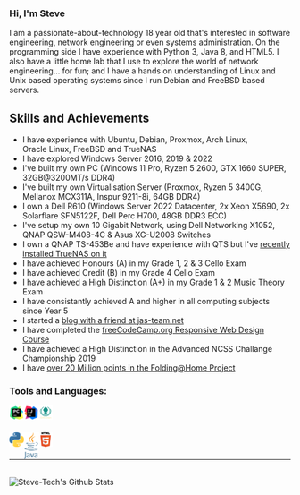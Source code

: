 ### Hi, I'm Steve
I am a passionate-about-technology 18 year old that's interested in software engineering, network engineering or even systems administration. On the programming side I have experience with Python 3, Java 8, and HTML5. I also have a little home lab that I use to explore the world of network engineering... for fun; and I have a hands on understanding of Linux and Unix based operating systems since I run Debian and FreeBSD based servers.

## Skills and Achievements
- I have experience with Ubuntu, Debian, Proxmox, Arch&nbsp;Linux, Oracle&nbsp;Linux, FreeBSD and TrueNAS
- I have explored Windows Server 2016, 2019 &amp; 2022
- I've built my own PC (Windows 11 Pro, Ryzen 5 2600, GTX 1660 SUPER, 32GB@3200MT/s DDR4)
- I've built my own Virtualisation Server (Proxmox, Ryzen 5 3400G, Mellanox MCX311A, Inspur 9211-8i, 64GB DDR4)
- I own a Dell R610 (Windows Server 2022 Datacenter, 2x Xeon X5690, 2x Solarflare SFN5122F, Dell Perc H700, 48GB DDR3 ECC)
- I've setup my own 10 Gigabit Network, using Dell Networking X1052, QNAP QSW-M408-4C &amp; Asus XG-U2008 Switches
- I own a QNAP TS-453Be and have experience with QTS but I've [recently installed TrueNAS on it](https://jas-team.net/2021/04/10/install-another-os-on-qnap/)
- I have achieved Honours (A) in my Grade 1, 2 &amp; 3 Cello Exam
- I have achieved Credit (B) in my Grade 4 Cello Exam
- I have achieved a High Distinction (A+) in my Grade 1 &amp; 2 Music Theory Exam
- I have consistantly achieved A and higher in all computing subjects since Year 5
- I started a [blog with a friend at jas-team.net](https://jas-team.net)
- I have completed the [freeCodeCamp.org Responsive Web Design Course](https://www.freecodecamp.org/certification/steve-tech/responsive-web-design)
- I have achieved a High Distinction in the Advanced NCSS Challange Championship 2019
- I have [over 20 Million points in the Folding@Home Project](https://stats.foldingathome.org/donor/806172)


### Tools and Languages:
[<img align="left" alt="PyCharm" width="26px" src="/logos/PyCharm_icon.svg" />](https://www.jetbrains.com/pycharm/)
[<img align="left" alt="Intellij IDEA" width="26px" src="/logos/IntelliJ_IDEA_icon.svg" />](https://www.jetbrains.com/idea/)
[<img align="left" alt="GitKraken" width="26px" src="/logos/gitkraken-logo-light-sq.svg" />](https://www.gitkraken.com/)

<br>
<br>

[<img align="left" alt="Python" width="26px" src="/logos/Python-logo-notext.svg" />](https://github.com/Steve-Tech?tab=repositories&language=python)
[<img align="left" alt="Java" width="26px" src="/logos/Java_programming_language_logo.svg" />](https://github.com/Steve-Tech?tab=repositories&language=java)
[<img align="left" alt="HTML5" width="26px" src="/logos/HTML5_Logo.svg" />](https://github.com/Steve-Tech?tab=repositories&language=html)

<br>
<br>

---

<br>

<img align="left" alt="Steve-Tech's Github Stats" src="https://github-readme-stats.vercel.app/api?username=Steve-Tech&show_icons=true&theme=gruvbox" />
